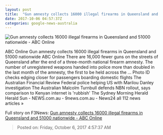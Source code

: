 ```yaml
---
layout: post
title:  "Gun amnesty collects 16000 illegal firearms in Queensland and 51000 nationwide - ABC Online"
date: 2017-10-06 04:57:37Z
categories: google-news-australia
---
```


![Gun amnesty collects 16000 illegal firearms in Queensland and 51000 nationwide - ABC Online](http://www.abc.net.au/news/image/8904690-1x1-700x700.jpg)

ABC Online Gun amnesty collects 16000 illegal firearms in Queensland and 51000 nationwide ABC Online There are 16,000 fewer guns on the streets of Queensland after the end of a three-month national firearm amnesty. The number of unregistered weapons handed into police more than doubled in the last month of the amnesty, the first to be held across the ... Photo ID checks edging closer for passengers boarding domestic flights The Australian Financial Review Federal police helping US with Marilou Danley investigation The Australian Malcolm Turnbull defends NBN rollout, says comparison to Kenyan internet is 'rubbish' The Sydney Morning Herald Herald Sun - NEWS.com.au - 9news.com.au - News24 all 112 news articles »


Full story on F3News: [Gun amnesty collects 16000 illegal firearms in Queensland and 51000 nationwide - ABC Online](http://www.f3nws.com/n/NkSdDD)

> Posted on: Friday, October 6, 2017 4:57:37 AM
